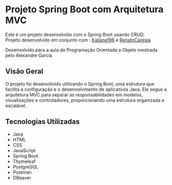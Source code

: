 # Projeto Spring Boot com Arquitetura MVC

Este é um projeto desenvolvido com o Spring Boot usando CRUD.  
Projeto desenvolvido em conjunto com : [Kailane196](https://github.com/Kailane196) e [RenatoCaresia](https://github.com/RenatoCaresia)  

Desenvolvido para a aula de Programação Orientada a Objeto mestrada pelo Alexandre Garcia

## Visão Geral

O projeto foi desenvolvido utilizando o Spring Boot, uma estrutura que facilita a configuração e o desenvolvimento de aplicativos Java. Ele segue a arquitetura MVC para separar as responsabilidades em modelos, visualizações e controladores, proporcionando uma estrutura organizada e escalável.

## Tecnologias Utilizadas

- Java
- HTML
- CSS
- JavaScript
- Spring Boot
- Thymeleaf
- PostgreSQL
- Postman
- DBeaver
